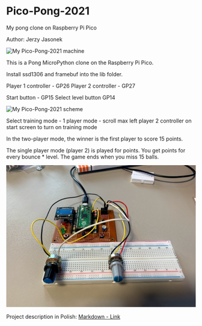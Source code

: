 # Pico-Pong-2021
My pong clone on Raspberry Pi Pico

Author: Jerzy Jasonek

![My Pico-Pong-2021 machine](http://jerzy.jasonek.pl/assets/posts/Projekt-Pico-Pong-2021.jpg)


This is a Pong MicroPython clone on the Raspberry Pi Pico.

Install ssd1306 and framebuf into the lib folder.

Player 1 controller - GP26
Player 2 controller - GP27

Start button - GP15
Select level button GP14 

![My Pico-Pong-2021 scheme](http://jerzy.jasonek.pl/assets/posts/Pong_schemat.png)


Select training mode - 1 player mode - scroll max left player 2 controller on start screen to turn on training mode

In the two-player mode, the winner is the first player to score 15 points.

The single player mode (player 2) is played for points. You get points for every bounce * level. The game ends when you miss 15 balls.

![My Pico-Pong-2021](./My-Pico-Pong-2021.jpg)

Project description in Polish: [Markdown - Link](#http://jerzy.jasonek.pl/blog/Projekt-Pico-Pong-2021)
